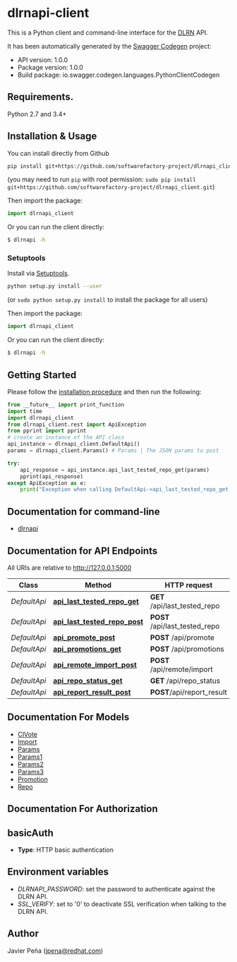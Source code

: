 # dlrnapi-client

This is a Python client and command-line interface for the [DLRN](https://github.com/softwarefactory-project/DLRN) API.

It has been automatically generated by the [Swagger Codegen](https://github.com/swagger-api/swagger-codegen) project:

-   API version: 1.0.0
-   Package version: 1.0.0
-   Build package: io.swagger.codegen.languages.PythonClientCodegen

## Requirements.

Python 2.7 and 3.4+

## Installation & Usage

You can install directly from Github

```sh
pip install git+https://github.com/softwarefactory-project/dlrnapi_client.git
```
(you may need to run `pip` with root permission: `sudo pip install git+https://github.com/softwarefactory-project/dlrnapi_client.git`)

Then import the package:
```python
import dlrnapi_client
```

Or you can run the client directly:

```bash
$ dlrnapi -h
```

### Setuptools

Install via [Setuptools](http://pypi.python.org/pypi/setuptools).

```sh
python setup.py install --user
```
(or `sudo python setup.py install` to install the package for all users)

Then import the package:
```python
import dlrnapi_client
```

Or you can run the client directly:

```bash
$ dlrnapi -h
```

## Getting Started

Please follow the [installation procedure](#installation--usage) and then run the following:

```python
from __future__ import print_function
import time
import dlrnapi_client
from dlrnapi_client.rest import ApiException
from pprint import pprint
# create an instance of the API class
api_instance = dlrnapi_client.DefaultApi()
params = dlrnapi_client.Params() # Params | The JSON params to post

try:
    api_response = api_instance.api_last_tested_repo_get(params)
    pprint(api_response)
except ApiException as e:
    print("Exception when calling DefaultApi->api_last_tested_repo_get: %s\n" % e)

```

## Documentation for command-line
-   [dlrnapi](docs/command-line.md)

## Documentation for API Endpoints

All URIs are relative to <http://127.0.0.1:5000>

Class |Method |HTTP request |Description
------------ | ------------- | ------------- | -------------
*DefaultApi*|[**api_last_tested_repo_get**](docs/DefaultApi.md#api_last_tested_repo_get)|**GET** /api/last_tested_repo|
*DefaultApi*|[**api_last_tested_repo_post**](docs/DefaultApi.md#api_last_tested_repo_post)|**POST** /api/last_tested_repo|
*DefaultApi*|[**api_promote_post**](docs/DefaultApi.md#api_promote_post)|**POST** /api/promote|
*DefaultApi*|[**api_promotions_get**](docs/DefaultApi.md#api_promotions_get)|**POST** /api/promotions|
*DefaultApi*|[**api_remote_import_post**](docs/DefaultApi.md#api_remote_import_post)|**POST** /api/remote/import|
*DefaultApi*|[**api_repo_status_get**](docs/DefaultApi.md#api_repo_status_get)|**GET** /api/repo_status|
*DefaultApi*|[**api_report_result_post**](docs/DefaultApi.md#api_report_result_post)|**POST**/api/report_result|


## Documentation For Models

-   [CIVote](docs/CIVote.md)
-   [Import](docs/ModelImport.md)
-   [Params](docs/Params.md)
-   [Params1](docs/Params1.md)
-   [Params2](docs/Params2.md)
-   [Params3](docs/Params3.md)
-   [Promotion](docs/Promotion.md)
-   [Repo](docs/Repo.md)


## Documentation For Authorization


## basicAuth

-   **Type**: HTTP basic authentication

## Environment variables

- *DLRNAPI_PASSWORD*: set the password to authenticate against the DLRN API.
- *SSL_VERIFY*: set to '0' to deactivate SSL verification when talking to the DLRN API.

## Author

Javier Peña (jpena@redhat.com)

